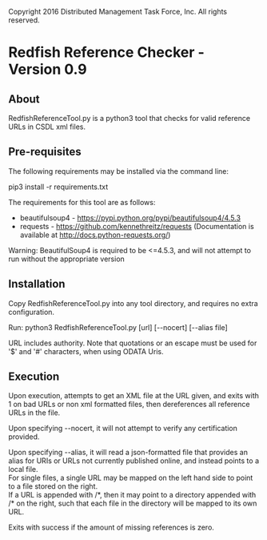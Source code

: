 Copyright 2016 Distributed Management Task Force, Inc. All rights reserved.
# Redfish Reference Checker - Version 0.9

## About
RedfishReferenceTool.py is a python3 tool that checks for valid reference URLs in CSDL xml files.
 
## Pre-requisites
The following requirements may be installed via the command line:

pip3 install -r requirements.txt

The requirements for this tool are as follows:

* beautifulsoup4  - https://pypi.python.org/pypi/beautifulsoup4/4.5.3 
* requests  - https://github.com/kennethreitz/requests (Documentation is available at http://docs.python-requests.org/)

Warning: BeautifulSoup4 is required to be <=4.5.3, and will not attempt to run without the appropriate version

## Installation
Copy RedfishReferenceTool.py into any tool directory, and requires no extra configuration.

Run: python3 RedfishReferenceTool.py [url] [--nocert] [--alias file]

URL includes authority.  Note that quotations or an escape must be used for '$' and '#' characters, when using ODATA Uris.

## Execution 
Upon execution, attempts to get an XML file at the URL given, and exits with 1
on bad URLs or non xml formatted files, then dereferences all reference URLs
in the file.

Upon specifying --nocert, it will not attempt to verify any certification provided.

Upon specifying --alias, it will read a json-formatted file that provides an alias for URIs or URLs not currently published online,
and instead points to a local file.  
For single files, a single URL may be mapped on the left hand side to point to a file stored on the right.  
If a URL is appended with /\*, then it may point to a directory appended with /\* on the right, such that each file in the directory will be mapped to its own URL.

Exits with success if the amount of missing references is zero.

